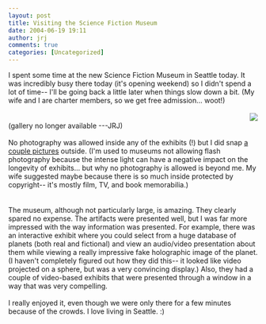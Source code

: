```yaml
---
layout: post
title: Visiting the Science Fiction Museum
date: 2004-06-19 19:11
author: jrj
comments: true
categories: [Uncategorized]
---
```

I spent some time at the new Science Fiction Museum in Seattle today. It was incredibly busy there today (it's opening weekend) so I didn't spend a lot of time-- I'll be going back a little later when things slow down a bit. (My wife and I are charter members, so we get free admission... woot!) <br /><br /><img src="http://archive.jrj.org/sfm_montage.jpg" border="0" align="right" /><br />(gallery no longer available ---JRJ)<br /><br />No photography was allowed inside any of the exhibits (!) but I did snap <a href="http://jrjbeta.criticaldomain.net/Personal/Photos/sfm-photos/Default.aspx">a couple pictures</a> outside.  (I'm used to museums not allowing flash photography because the intense light can have a negative impact on the longevity of exhibits... but why no photography is allowed is beyond me. My wife suggested maybe because there is so much inside protected by copyright-- it's mostly film, TV, and book memorabilia.)<br /><br /><br />The museum, although not particularly large, is amazing. They clearly spared no expense. The artifacts were presented well, but I was far more impressed with the way information was presented. For example, there was an interactive exhibit where you could select from a huge database of planets (both real and fictional) and view an audio/video presentation about them while viewing a really impressive fake holographic image of the planet. (I haven't completely figured out how they did this-- it looked like video projected on a sphere, but was a very convincing display.) Also, they had a couple of video-based exhibits that were presented through a window in a way that was very compelling.<br /><br />I really enjoyed it, even though we were only there for a few minutes because of the crowds. I love living in Seattle.  :)
